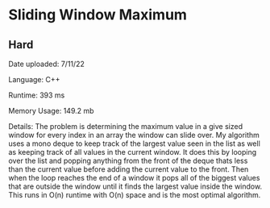 
# Sliding Window Maximum

## Hard

Date uploaded: 7/11/22

Language: C++

Runtime: 393 ms

Memory Usage: 149.2 mb

Details: The problem is determining the maximum value in a give sized window for every index in an array the window can slide over. My algorithm uses a mono deque to keep track of the largest value seen in the list as well as keeping track of all values in the current window. It does this by looping over the list and popping anything from the front of the deque thats less than the current value before adding the current value to the front. Then when the loop reaches the end of a window it pops all of the biggest values that are outside the window until it finds the largest value inside the window. This runs in O(n) runtime with O(n) space and is the most optimal algorithm.
